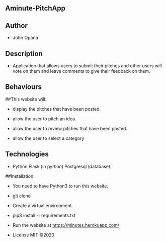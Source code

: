 ## Aminute-PitchApp

## Author

- John Opana

## Description

- Application that allows users to submit their pitches and other users will vote on them and leave comments to give their feedback on them.

## Behaviours

##This website will:

- display the pitches that have been posted.

- allow the user to pitch an idea.

- allow the user to review pitches that have been posted.

- allow the user to select a category

## Technologies

- Python Flask (in python) Postgresql (database)

##Installation

- You need to have Python3 to run this website.

- git clone <this-repository>

- Create a virtual environment.

- pip3 install -r requirements.txt

- Run the website at https://minutes.herokuapp.com/

- License MIT ©2020

